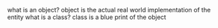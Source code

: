 
what is an object?
object is the actual real world implementation of the entity
what is a class?
class is a blue print of the object

